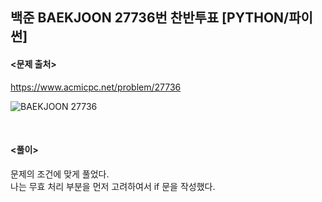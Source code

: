 ## 백준 BAEKJOON 27736번 찬반투표 [PYTHON/파이썬]

#### <문제 출처><br>
https://www.acmicpc.net/problem/27736

![BAEKJOON 27736](https://blog.kakaocdn.net/dn/bXkdFu/btscTjlFsb0/DzD7zCfREgIEB4o6HgphkK/img.png)

<br>

#### <풀이><br>

문제의 조건에 맞게 풀었다.  
나는 무효 처리 부분을 먼저 고려하여서 if 문을 작성했다.